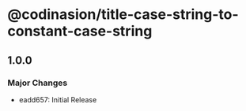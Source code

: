 # @codinasion/title-case-string-to-constant-case-string

## 1.0.0

### Major Changes

- eadd657: Initial Release
